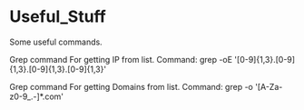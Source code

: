 # Useful_Stuff
Some useful commands.

Grep command For getting IP from list.
Command: grep -oE '[0-9]{1,3}\.[0-9]{1,3}\.[0-9]{1,3}\.[0-9]{1,3}'

Grep command For getting Domains from list.
Command: grep -o '[A-Za-z0-9_\.-]*.com'
